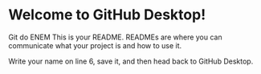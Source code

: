 # Welcome to GitHub Desktop!
Git do ENEM
This is your README. READMEs are where you can communicate what your project is and how to use it.

Write your name on line 6, save it, and then head back to GitHub Desktop.
